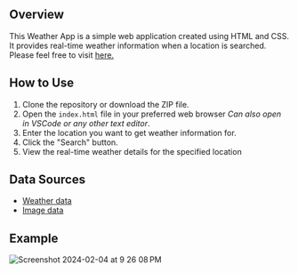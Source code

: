 ## Overview
This Weather App is a simple web application created using HTML and CSS. It provides real-time weather information when a location is searched. Please feel free to visit [here.](https://delstroo.github.io/weather-app/)

## How to Use
1. Clone the repository or download the ZIP file.
2. Open the `index.html` file in your preferred web browser *Can also open in VSCode or any other text editor*.
3. Enter the location you want to get weather information for.
4. Click the "Search" button.
5. View the real-time weather details for the specified location

## Data Sources
- [Weather data](https://openweathermap.org)
- [Image data](https://unsplash.com)

## Example
![Screenshot 2024-02-04 at 9 26 08 PM](https://github.com/Delstroo/weather-app/assets/87548497/f8e9eb2d-de2b-47df-8984-2356a237e0cc)
